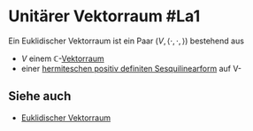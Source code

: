 # Unitärer Vektorraum #La1 
Ein Euklidischer Vektorraum ist ein Paar ($V,\langle\cdot,\cdot,\rangle$) bestehend aus
- $V$ einem $\mathbb{C}$-[Vektorraum](Vektorraum.md)
- einer [hermiteschen positiv definiten Sesquilinearform](Bilinearformen%20und%20Eigenschaften.md) auf V-
## Siehe auch
- [Euklidischer Vektorraum](Euklidischer%20Vektorraum.md)
